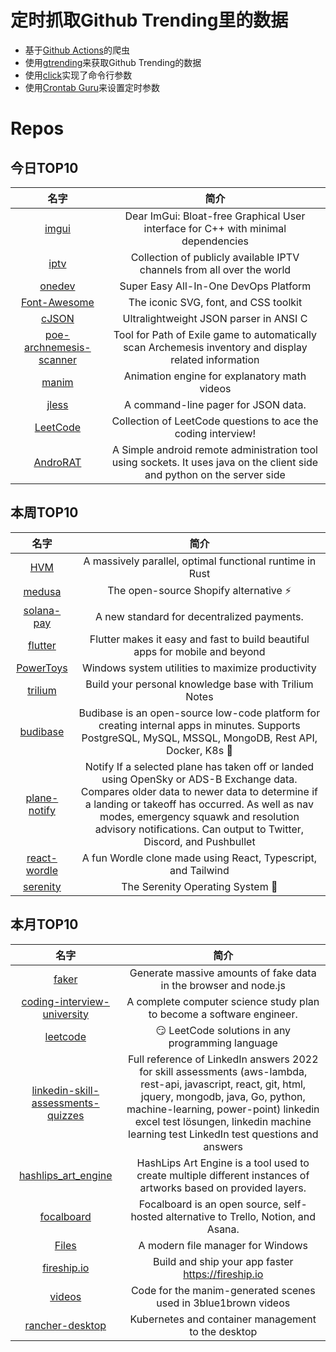 # 定时抓取Github Trending里的数据
* 基于[Github Actions](https://docs.github.com/en/actions)的爬虫
* 使用[gtrending](https://github.com/hedythedev/gtrending)来获取Github Trending的数据
* 使用[click](https://github.com/pallets/click)实现了命令行参数
* 使用[Crontab Guru](https://crontab.guru/)来设置定时参数

# Repos
## 今日TOP10 
<!-- START OF DAILY_TOP10_REPOS -->
| 名字 | 简介 |
| :----: | :----: |
| [imgui](https://github.com/ocornut/imgui) | Dear ImGui: Bloat-free Graphical User interface for C++ with minimal dependencies |
| [iptv](https://github.com/iptv-org/iptv) | Collection of publicly available IPTV channels from all over the world |
| [onedev](https://github.com/theonedev/onedev) | Super Easy All-In-One DevOps Platform |
| [Font-Awesome](https://github.com/FortAwesome/Font-Awesome) | The iconic SVG, font, and CSS toolkit |
| [cJSON](https://github.com/DaveGamble/cJSON) | Ultralightweight JSON parser in ANSI C |
| [poe-archnemesis-scanner](https://github.com/4rtzel/poe-archnemesis-scanner) | Tool for Path of Exile game to automatically scan Archemesis inventory and display related information |
| [manim](https://github.com/3b1b/manim) | Animation engine for explanatory math videos |
| [jless](https://github.com/PaulJuliusMartinez/jless) | A command-line pager for JSON data. |
| [LeetCode](https://github.com/tanyarajhans/LeetCode) | Collection of LeetCode questions to ace the coding interview! |
| [AndroRAT](https://github.com/karma9874/AndroRAT) | A Simple android remote administration tool using sockets. It uses java on the client side and python on the server side |
<!-- END OF DAILY_TOP10_REPOS -->

## 本周TOP10
<!-- START OF WEEKLY_TOP10_REPOS -->
| 名字 | 简介 |
| :----: | :----: |
| [HVM](https://github.com/Kindelia/HVM) | A massively parallel, optimal functional runtime in Rust |
| [medusa](https://github.com/medusajs/medusa) | The open-source Shopify alternative ⚡️ |
| [solana-pay](https://github.com/solana-labs/solana-pay) | A new standard for decentralized payments. |
| [flutter](https://github.com/flutter/flutter) | Flutter makes it easy and fast to build beautiful apps for mobile and beyond |
| [PowerToys](https://github.com/microsoft/PowerToys) | Windows system utilities to maximize productivity |
| [trilium](https://github.com/zadam/trilium) | Build your personal knowledge base with Trilium Notes |
| [budibase](https://github.com/Budibase/budibase) | Budibase is an open-source low-code platform for creating internal apps in minutes. Supports PostgreSQL, MySQL, MSSQL, MongoDB, Rest API, Docker, K8s 🚀 |
| [plane-notify](https://github.com/Jxck-S/plane-notify) | Notify If a selected plane has taken off or landed using OpenSky or ADS-B Exchange data. Compares older data to newer data to determine if a landing or takeoff has occurred. As well as nav modes, emergency squawk and resolution advisory notifications. Can output to Twitter, Discord, and Pushbullet |
| [react-wordle](https://github.com/cwackerfuss/react-wordle) | A fun Wordle clone made using React, Typescript, and Tailwind |
| [serenity](https://github.com/SerenityOS/serenity) | The Serenity Operating System 🐞 |
<!-- END OF WEEKLY_TOP10_REPOS -->

## 本月TOP10
<!-- START OF MONTHLY_TOP10_REPOS -->
| 名字 | 简介 |
| :----: | :----: |
| [faker](https://github.com/faker-js/faker) | Generate massive amounts of fake data in the browser and node.js |
| [coding-interview-university](https://github.com/jwasham/coding-interview-university) | A complete computer science study plan to become a software engineer. |
| [leetcode](https://github.com/doocs/leetcode) | 😏 LeetCode solutions in any programming language | 多种编程语言实现 LeetCode、《剑指 Offer（第 2 版）》、《程序员面试金典（第 6 版）》题解 |
| [linkedin-skill-assessments-quizzes](https://github.com/Ebazhanov/linkedin-skill-assessments-quizzes) | Full reference of LinkedIn answers 2022 for skill assessments (aws-lambda, rest-api, javascript, react, git, html, jquery, mongodb, java, Go, python, machine-learning, power-point) linkedin excel test lösungen, linkedin machine learning test LinkedIn test questions and answers |
| [hashlips_art_engine](https://github.com/HashLips/hashlips_art_engine) | HashLips Art Engine is a tool used to create multiple different instances of artworks based on provided layers. |
| [focalboard](https://github.com/mattermost/focalboard) | Focalboard is an open source, self-hosted alternative to Trello, Notion, and Asana. |
| [Files](https://github.com/files-community/Files) | A modern file manager for Windows |
| [fireship.io](https://github.com/fireship-io/fireship.io) | Build and ship your app faster https://fireship.io |
| [videos](https://github.com/3b1b/videos) | Code for the manim-generated scenes used in 3blue1brown videos |
| [rancher-desktop](https://github.com/rancher-sandbox/rancher-desktop) | Kubernetes and container management to the desktop |
<!-- END OF MONTHLY_TOP10_REPOS -->
